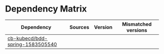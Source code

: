 # Dependency Matrix

Dependency | Sources | Version | Mismatched versions
---------- | ------- | ------- | -------------------
[cb-kubecd/bdd-spring-1583505540](https://github.com/cb-kubecd/bdd-spring-1583505540.git) |  | []() | 
